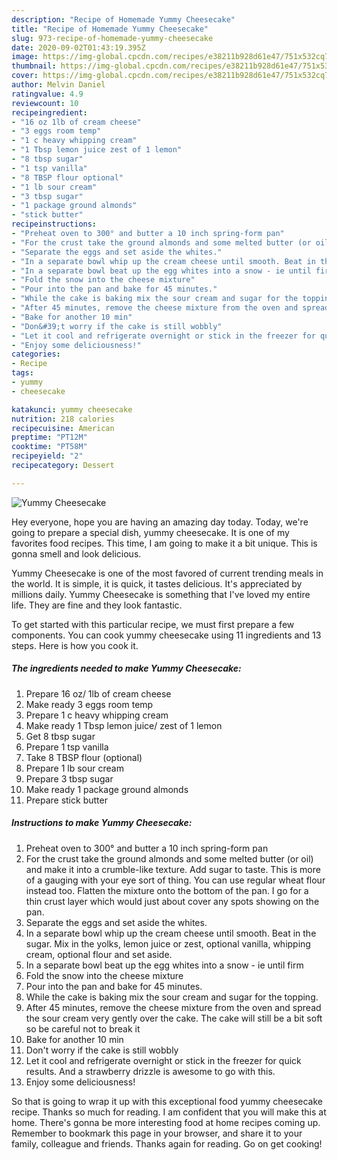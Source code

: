 ```yaml
---
description: "Recipe of Homemade Yummy Cheesecake"
title: "Recipe of Homemade Yummy Cheesecake"
slug: 973-recipe-of-homemade-yummy-cheesecake
date: 2020-09-02T01:43:19.395Z
image: https://img-global.cpcdn.com/recipes/e38211b928d61e47/751x532cq70/yummy-cheesecake-recipe-main-photo.jpg
thumbnail: https://img-global.cpcdn.com/recipes/e38211b928d61e47/751x532cq70/yummy-cheesecake-recipe-main-photo.jpg
cover: https://img-global.cpcdn.com/recipes/e38211b928d61e47/751x532cq70/yummy-cheesecake-recipe-main-photo.jpg
author: Melvin Daniel
ratingvalue: 4.9
reviewcount: 10
recipeingredient:
- "16 oz 1lb of cream cheese"
- "3 eggs room temp"
- "1 c heavy whipping cream"
- "1 Tbsp lemon juice zest of 1 lemon"
- "8 tbsp sugar"
- "1 tsp vanilla"
- "8 TBSP flour optional"
- "1 lb sour cream"
- "3 tbsp sugar"
- "1 package ground almonds"
- "stick butter"
recipeinstructions:
- "Preheat oven to 300° and butter a 10 inch spring-form pan"
- "For the crust take the ground almonds and some melted butter (or oil) and make it into a crumble-like texture. Add sugar to taste. This is more of a gauging with your eye sort of thing. You can use regular wheat flour instead too. Flatten the mixture onto the bottom of the pan. I go for a thin crust layer which would just about cover any spots showing on the pan."
- "Separate the eggs and set aside the whites."
- "In a separate bowl whip up the cream cheese until smooth. Beat in the sugar. Mix in the yolks, lemon juice or zest, optional vanilla, whipping cream, optional flour and set aside."
- "In a separate bowl beat up the egg whites into a snow - ie until firm"
- "Fold the snow into the cheese mixture"
- "Pour into the pan and bake for 45 minutes."
- "While the cake is baking mix the sour cream and sugar for the topping."
- "After 45 minutes, remove the cheese mixture from the oven and spread the sour cream very gently over the cake. The cake will still be a bit soft so be careful not to break it"
- "Bake for another 10 min"
- "Don&#39;t worry if the cake is still wobbly"
- "Let it cool and refrigerate overnight or stick in the freezer for quick results. And a strawberry drizzle is awesome to go with this."
- "Enjoy some deliciousness!"
categories:
- Recipe
tags:
- yummy
- cheesecake

katakunci: yummy cheesecake 
nutrition: 218 calories
recipecuisine: American
preptime: "PT12M"
cooktime: "PT58M"
recipeyield: "2"
recipecategory: Dessert

---
```



![Yummy Cheesecake](https://img-global.cpcdn.com/recipes/e38211b928d61e47/751x532cq70/yummy-cheesecake-recipe-main-photo.jpg)

Hey everyone, hope you are having an amazing day today. Today, we're going to prepare a special dish, yummy cheesecake. It is one of my favorites food recipes. This time, I am going to make it a bit unique. This is gonna smell and look delicious.

Yummy Cheesecake is one of the most favored of current trending meals in the world. It is simple, it is quick, it tastes delicious. It's appreciated by millions daily. Yummy Cheesecake is something that I've loved my entire life. They are fine and they look fantastic.




To get started with this particular recipe, we must first prepare a few components. You can cook yummy cheesecake using 11 ingredients and 13 steps. Here is how you cook it.

<!--inarticleads1-->

##### The ingredients needed to make Yummy Cheesecake:

1. Prepare 16 oz/ 1lb of cream cheese
1. Make ready 3 eggs room temp
1. Prepare 1 c heavy whipping cream
1. Make ready 1 Tbsp lemon juice/ zest of 1 lemon
1. Get 8 tbsp sugar
1. Prepare 1 tsp vanilla
1. Take 8 TBSP flour (optional)
1. Prepare 1 lb sour cream
1. Prepare 3 tbsp sugar
1. Make ready 1 package ground almonds
1. Prepare stick butter




<!--inarticleads2-->

##### Instructions to make Yummy Cheesecake:

1. Preheat oven to 300° and butter a 10 inch spring-form pan
1. For the crust take the ground almonds and some melted butter (or oil) and make it into a crumble-like texture. Add sugar to taste. This is more of a gauging with your eye sort of thing. You can use regular wheat flour instead too. Flatten the mixture onto the bottom of the pan. I go for a thin crust layer which would just about cover any spots showing on the pan.
1. Separate the eggs and set aside the whites.
1. In a separate bowl whip up the cream cheese until smooth. Beat in the sugar. Mix in the yolks, lemon juice or zest, optional vanilla, whipping cream, optional flour and set aside.
1. In a separate bowl beat up the egg whites into a snow - ie until firm
1. Fold the snow into the cheese mixture
1. Pour into the pan and bake for 45 minutes.
1. While the cake is baking mix the sour cream and sugar for the topping.
1. After 45 minutes, remove the cheese mixture from the oven and spread the sour cream very gently over the cake. The cake will still be a bit soft so be careful not to break it
1. Bake for another 10 min
1. Don&#39;t worry if the cake is still wobbly
1. Let it cool and refrigerate overnight or stick in the freezer for quick results. And a strawberry drizzle is awesome to go with this.
1. Enjoy some deliciousness!




So that is going to wrap it up with this exceptional food yummy cheesecake recipe. Thanks so much for reading. I am confident that you will make this at home. There's gonna be more interesting food at home recipes coming up. Remember to bookmark this page in your browser, and share it to your family, colleague and friends. Thanks again for reading. Go on get cooking!
